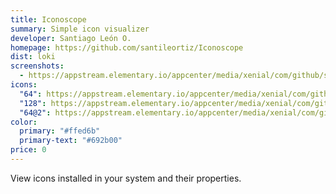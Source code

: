 ```yaml
---
title: Iconoscope
summary: Simple icon visualizer
developer: Santiago León O.
homepage: https://github.com/santileortiz/Iconoscope
dist: loki
screenshots:
  - https://appstream.elementary.io/appcenter/media/xenial/com/github/santileortiz.iconoscope.desktop/CFF2CE03E0638D66ED8CC1157220163A/screenshots/image-1_orig.png
icons:
  "64": https://appstream.elementary.io/appcenter/media/xenial/com/github/santileortiz.iconoscope.desktop/CFF2CE03E0638D66ED8CC1157220163A/icons/64x64/com.github.santileortiz.iconoscope_com.github.santileortiz.iconoscope.png
  "128": https://appstream.elementary.io/appcenter/media/xenial/com/github/santileortiz.iconoscope.desktop/CFF2CE03E0638D66ED8CC1157220163A/icons/128x128/com.github.santileortiz.iconoscope_com.github.santileortiz.iconoscope.png
  "64@2": https://appstream.elementary.io/appcenter/media/xenial/com/github/santileortiz.iconoscope.desktop/CFF2CE03E0638D66ED8CC1157220163A/icons/64x64@2/com.github.santileortiz.iconoscope_com.github.santileortiz.iconoscope.png
color:
  primary: "#ffed6b"
  primary-text: "#692b00"
price: 0
---
```


<p>View icons installed in your system and their properties.</p>